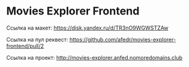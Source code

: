 # Movies Explorer Frontend

Ccылка на макет: https://disk.yandex.ru/d/TR3nO9WGWSTZAw

Ссылка на пул реквест: https://github.com/afedr/movies-explorer-frontend/pull/2

Ссылка на проект: http://movies-explorer.anfed.nomoredomains.club
